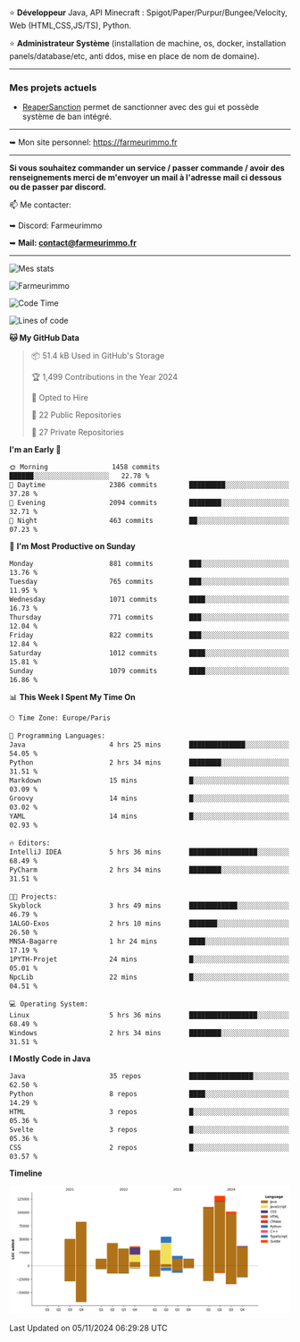 ⭐ **Développeur** Java, API Minecraft : Spigot/Paper/Purpur/Bungee/Velocity, Web (HTML,CSS,JS/TS), Python.

⭐ **Administrateur Système** (installation de machine, os, docker, installation panels/database/etc, anti ddos, mise en place de nom de domaine).

---

### Mes projets actuels
- [ReaperSanction](https://www.spigotmc.org/resources/reapersanction.89580/) permet de sanctionner avec des gui et possède système de ban intégré.

---

➥ Mon site personnel: https://farmeurimmo.fr

---

**Si vous souhaitez commander un service / passer commande / avoir des renseignements merci de m'envoyer un mail à l'adresse mail ci dessous ou de passer par discord.**

📫 Me contacter:
 
   ➥ Discord: Farmeurimmo
   
   ➥ **Mail: contact@farmeurimmo.fr**

---

![Mes stats](https://github-readme-stats.farmeurimmo.fr/api?username=Farmeurimmo&count_private=true&show_icons=true&theme=radical)

<img src="https://komarev.com/ghpvc/?username=Farmeurimmo" alt="Farmeurimmo" />

<!--START_SECTION:waka-->
![Code Time](http://img.shields.io/badge/Code%20Time-1%2C641%20hrs%205%20mins-blue)

![Lines of code](https://img.shields.io/badge/From%20Hello%20World%20I%27ve%20Written-754.8%20thousand%20lines%20of%20code-blue)

**🐱 My GitHub Data** 

> 📦 51.4 kB Used in GitHub's Storage 
 > 
> 🏆 1,499 Contributions in the Year 2024
 > 
> 💼 Opted to Hire
 > 
> 📜 22 Public Repositories 
 > 
> 🔑 27 Private Repositories 
 > 
**I'm an Early 🐤** 

```text
🌞 Morning                1458 commits        ██████░░░░░░░░░░░░░░░░░░░   22.78 % 
🌆 Daytime                2386 commits        █████████░░░░░░░░░░░░░░░░   37.28 % 
🌃 Evening                2094 commits        ████████░░░░░░░░░░░░░░░░░   32.71 % 
🌙 Night                  463 commits         ██░░░░░░░░░░░░░░░░░░░░░░░   07.23 % 
```
📅 **I'm Most Productive on Sunday** 

```text
Monday                   881 commits         ███░░░░░░░░░░░░░░░░░░░░░░   13.76 % 
Tuesday                  765 commits         ███░░░░░░░░░░░░░░░░░░░░░░   11.95 % 
Wednesday                1071 commits        ████░░░░░░░░░░░░░░░░░░░░░   16.73 % 
Thursday                 771 commits         ███░░░░░░░░░░░░░░░░░░░░░░   12.04 % 
Friday                   822 commits         ███░░░░░░░░░░░░░░░░░░░░░░   12.84 % 
Saturday                 1012 commits        ████░░░░░░░░░░░░░░░░░░░░░   15.81 % 
Sunday                   1079 commits        ████░░░░░░░░░░░░░░░░░░░░░   16.86 % 
```


📊 **This Week I Spent My Time On** 

```text
🕑︎ Time Zone: Europe/Paris

💬 Programming Languages: 
Java                     4 hrs 25 mins       ██████████████░░░░░░░░░░░   54.05 % 
Python                   2 hrs 34 mins       ████████░░░░░░░░░░░░░░░░░   31.51 % 
Markdown                 15 mins             █░░░░░░░░░░░░░░░░░░░░░░░░   03.09 % 
Groovy                   14 mins             █░░░░░░░░░░░░░░░░░░░░░░░░   03.02 % 
YAML                     14 mins             █░░░░░░░░░░░░░░░░░░░░░░░░   02.93 % 

🔥 Editors: 
IntelliJ IDEA            5 hrs 36 mins       █████████████████░░░░░░░░   68.49 % 
PyCharm                  2 hrs 34 mins       ████████░░░░░░░░░░░░░░░░░   31.51 % 

🐱‍💻 Projects: 
Skyblock                 3 hrs 49 mins       ████████████░░░░░░░░░░░░░   46.79 % 
1ALGO-Exos               2 hrs 10 mins       ███████░░░░░░░░░░░░░░░░░░   26.50 % 
MNSA-Bagarre             1 hr 24 mins        ████░░░░░░░░░░░░░░░░░░░░░   17.19 % 
1PYTH-Projet             24 mins             █░░░░░░░░░░░░░░░░░░░░░░░░   05.01 % 
NpcLib                   22 mins             █░░░░░░░░░░░░░░░░░░░░░░░░   04.51 % 

💻 Operating System: 
Linux                    5 hrs 36 mins       █████████████████░░░░░░░░   68.49 % 
Windows                  2 hrs 34 mins       ████████░░░░░░░░░░░░░░░░░   31.51 % 
```

**I Mostly Code in Java** 

```text
Java                     35 repos            ████████████████░░░░░░░░░   62.50 % 
Python                   8 repos             ████░░░░░░░░░░░░░░░░░░░░░   14.29 % 
HTML                     3 repos             █░░░░░░░░░░░░░░░░░░░░░░░░   05.36 % 
Svelte                   3 repos             █░░░░░░░░░░░░░░░░░░░░░░░░   05.36 % 
CSS                      2 repos             █░░░░░░░░░░░░░░░░░░░░░░░░   03.57 % 
```



**Timeline**

![Lines of Code chart](https://raw.githubusercontent.com/Farmeurimmo/Farmeurimmo/main/assets/bar_graph.png)


 Last Updated on 05/11/2024 06:29:28 UTC
<!--END_SECTION:waka-->
